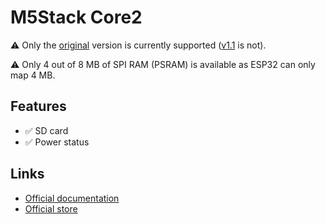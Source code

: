 # M5Stack Core2

⚠️ Only the [original](https://docs.m5stack.com/en/core/Core2) version is currently supported
([v1.1](https://docs.m5stack.com/en/core/Core2%20v1.1) is not).

⚠️ Only 4 out of 8 MB of SPI RAM (PSRAM) is available as ESP32 can only map 4 MB.

## Features

- ✅ SD card
- ✅ Power status

## Links

- [Official documentation](https://docs.m5stack.com/en/core/Core2)
- [Official store](https://shop.m5stack.com/products/m5stack-core2-esp32-iot-development-kit)
